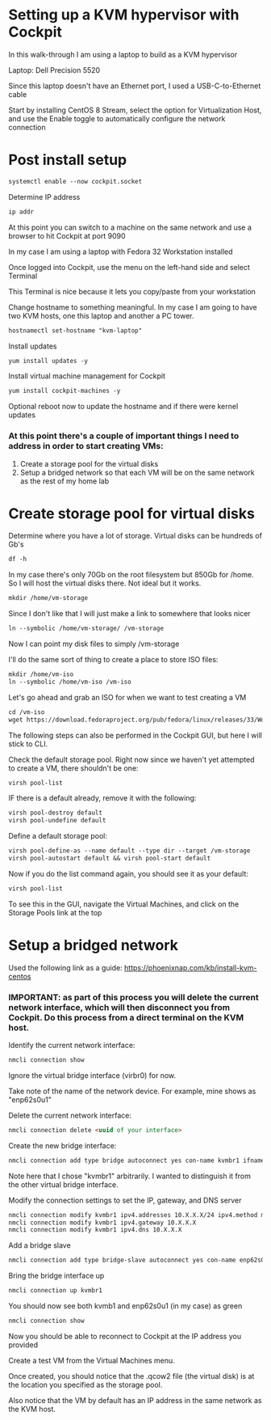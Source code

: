 # Setting up a KVM hypervisor with Cockpit

In this walk-through I am using a laptop to build as a KVM hypervisor

Laptop: Dell Precision 5520

Since this laptop doesn't have an Ethernet port, I used a USB-C-to-Ethernet cable

Start by installing CentOS 8 Stream, select the option for Virtualization Host, and use the Enable toggle to automatically configure the network connection

# Post install setup
```markdown
systemctl enable --now cockpit.socket
```
Determine IP address
```markdown
ip addr
```
At this point you can switch to a machine on the same network and use a browser to hit Cockpit at port 9090

In my case I am using a laptop with Fedora 32 Workstation installed

Once logged into Cockpit, use the menu on the left-hand side and select Terminal

This Terminal is nice because it lets you copy/paste from your workstation

Change hostname to something meaningful. In my case I am going to have two KVM hosts, one this laptop and another a PC tower.
```markdown
hostnamectl set-hostname "kvm-laptop"
```
Install updates
```markdown
yum install updates -y
```
Install virtual machine management for Cockpit 
```markdown
yum install cockpit-machines -y
```
Optional reboot now to update the hostname and if there were kernel updates
  
### At this point there's a couple of important things I need to address in order to start creating VMs:
1. Create a storage pool for the virtual disks
2. Setup a bridged network so that each VM will be on the same network as the rest of my home lab

# Create storage pool for virtual disks
Determine where you have a lot of storage. Virtual disks can be hundreds of Gb's
```markdown
df -h
```
In my case there's only 70Gb on the root filesystem but 850Gb for /home. So I will host the virtual disks there. Not ideal but it works.
```markdown
mkdir /home/vm-storage
```
Since I don't like that I will just make a link to somewhere that looks nicer
```markdown
ln --symbolic /home/vm-storage/ /vm-storage
```
Now I can point my disk files to simply /vm-storage

I'll do the same sort of thing to create a place to store ISO files:
```markdown
mkdir /home/vm-iso
ln --symbolic /home/vm-iso /vm-iso
```
Let's go ahead and grab an ISO for when we want to test creating a VM
```markdown
cd /vm-iso
wget https://download.fedoraproject.org/pub/fedora/linux/releases/33/Workstation/x86_64/iso/Fedora-Workstation-Live-x86_64-33-1.2.iso
```
    
The following steps can also be performed in the Cockpit GUI, but here I will stick to CLI.

Check the default storage pool. Right now since we haven't yet attempted to create a VM, there shouldn't be one:
```markdown
virsh pool-list
```
IF there is a default already, remove it with the following:
```markdown
virsh pool-destroy default
virsh pool-undefine default
```
Define a default storage pool:
```markdown
virsh pool-define-as --name default --type dir --target /vm-storage
virsh pool-autostart default && virsh pool-start default
```
Now if you do the list command again, you should see it as your default:
```markdown
virsh pool-list
```
To see this in the GUI, navigate the Virtual Machines, and click on the Storage Pools link at the top
    
# Setup a bridged network
Used the following link as a guide: https://phoenixnap.com/kb/install-kvm-centos
  
###  IMPORTANT: as part of this process you will delete the current network interface, which will then disconnect you from Cockpit. Do this process from a direct terminal on the KVM host.
        
Identify the current network interface:
```markdown
nmcli connection show
```
Ignore the virtual bridge interface (virbr0) for now.

Take note of the name of the network device. For example, mine shows as "enp62s0u1"

Delete the current network interface:
```markdown
nmcli connection delete <uuid of your interface>
```
Create the new bridge interface:
```markdown
nmcli connection add type bridge autoconnect yes con-name kvmbr1 ifname kvmbr1
```
Note here that I chose "kvmbr1" arbitrarily. I wanted to distinguish it from the other virtual bridge interface.

Modify the connection settings to set the IP, gateway, and DNS server
```markdown
nmcli connection modify kvmbr1 ipv4.addresses 10.X.X.X/24 ipv4.method manual
nmcli connection modify kvmbr1 ipv4.gateway 10.X.X.X
nmcli connection modify kvmbr1 ipv4.dns 10.X.X.X
```
Add a bridge slave
```markdown
nmcli connection add type bridge-slave autoconnect yes con-name enp62s0u1 ifname enp62s0u1 master kvmbr1
```
Bring the bridge interface up
```markdown
nmcli connection up kvmbr1
```
You should now see both kvmb1 and enp62s0u1 (in my case) as green
```markdown
nmcli connection show
```
Now you should be able to reconnect to Cockpit at the IP address you provided

Create a test VM from the Virtual Machines menu.

Once created, you should notice that the .qcow2 file (the virtual disk) is at the location you specified as the storage pool.

Also notice that the VM by default has an IP address in the same network as the KVM host.
  
  
